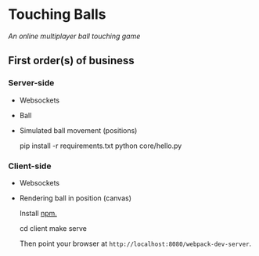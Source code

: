 # Touching Balls

*An online multiplayer ball touching game*


## First order(s) of business

### Server-side

- Websockets
- Ball
- Simulated ball movement (positions)

    pip install -r requirements.txt
    python core/hello.py


### Client-side

- Websockets
- Rendering ball in position (canvas)

  Install [npm.](http://npmjs.org)

    cd client
    make serve

  Then point your browser at `http://localhost:8080/webpack-dev-server`.
